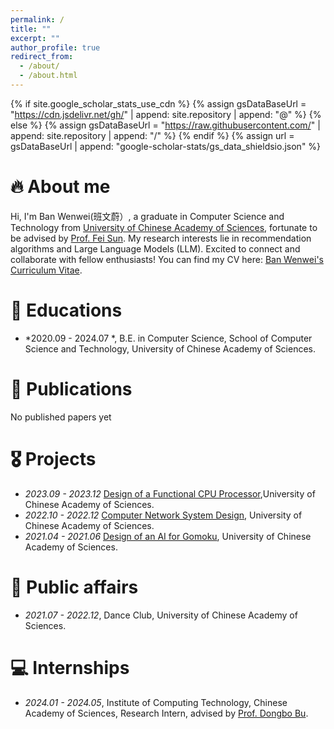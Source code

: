 ```yaml
---
permalink: /
title: ""
excerpt: ""
author_profile: true
redirect_from: 
  - /about/
  - /about.html
---
```


{% if site.google_scholar_stats_use_cdn %}
{% assign gsDataBaseUrl = "https://cdn.jsdelivr.net/gh/" | append: site.repository | append: "@" %}
{% else %}
{% assign gsDataBaseUrl = "https://raw.githubusercontent.com/" | append: site.repository | append: "/" %}
{% endif %}
{% assign url = gsDataBaseUrl | append: "google-scholar-stats/gs_data_shieldsio.json" %}

<span class='anchor' id='about-me'></span>


# 🔥 About me
Hi, I'm Ban Wenwei(班文蔚）, a graduate in Computer Science and Technology from [University of Chinese Academy of Sciences](https://www.ucas.edu.cn/), fortunate to be advised by [Prof. Fei Sun](https://ofey.me/). My research interests lie in recommendation algorithms and Large Language Models (LLM). Excited to connect and collaborate with fellow enthusiasts! 
You can find my CV here: [Ban Wenwei's Curriculum Vitae](../assets/CV_Wenwei_Ban.pdf).

# 📖 Educations
- *2020.09 - 2024.07 *, B.E. in Computer Science, School of Computer Science and Technology, University of Chinese Academy of Sciences.


# 📝 Publications 
No published papers yet

# 🎖 Projects
- *2023.09 - 2023.12* [Design of a Functional CPU Processor](https://github.com/banwwup/CPU),University of Chinese Academy of Sciences. 
- *2022.10 - 2022.12* [Computer Network System Design](https://github.com/banwwup/Computer-Network), University of Chinese Academy of Sciences.
- *2021.04 - 2021.06* [Design of an AI for Gomoku](https://github.com/banwwup/Gomoku), University of Chinese Academy of Sciences.


# 💬 Public affairs
- *2021.07 - 2022.12*, Dance Club, University of Chinese Academy of Sciences. 


# 💻 Internships
- *2024.01 - 2024.05*, Institute of Computing Technology, Chinese Academy of Sciences, Research Intern, advised by [Prof. Dongbo Bu](http://www.ict.cas.cn/sourcedb/cn/jssrck/200909/t20090917_2496584.html).

